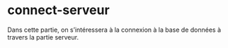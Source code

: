 # connect-serveur
Dans cette partie, on s’intéressera à la connexion à la base de données à travers la partie serveur.
